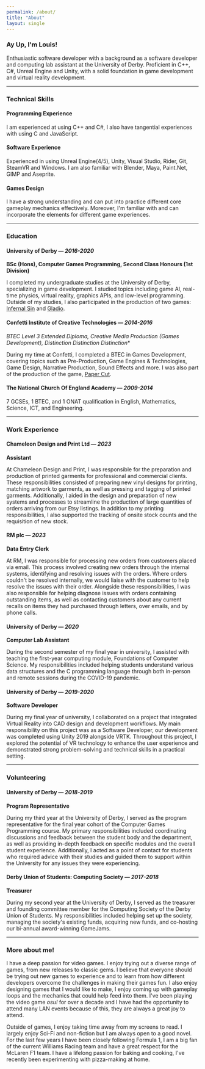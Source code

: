 ```yaml
---
permalink: /about/
title: "About"
layout: single
---
```


### Ay Up, I'm Louis!

Enthusiastic software developer with a background as a software developer and computing lab assistant at the University of Derby. Proficient in  C++, C#, Unreal Engine and Unity, with a solid foundation in game development and virtual reality development.

---

### Technical Skills

#### Programming Experience

I am experienced at using C++ and C#, I also have tangential experiences with using C and JavaScript.

#### Software Experience

Experienced in using Unreal Engine(4/5), Unity, Visual Studio, Rider, Git, SteamVR and Windows. I am also familiar with Blender, Maya, Paint.Net, GIMP and Aseprite.

#### Games Design

I have a strong understanding and can put into practice different core gameplay mechanics effectively. Moreover, I'm familiar with and can incorporate the elements for different game experiences.

---

### Education

#### University of Derby — *2016-2020* 

**BSc (Hons), Computer Games Programming, Second Class Honours (1st Division)**

I completed my undergraduate studies at the University of Derby, specializing in game development. I studied topics including game AI, real-time physics, virtual reality, graphics APIs, and low-level programming. Outside of my studies, I also participated in the production of two games: [Infernal Sin](/infernal-sin/) and [Gladio](/gladio/). 

#### Confetti Institute of Creative Technologies — *2014-2016* 

**BTEC Level 3 Extended Diploma, Creative Media Production (Games Development), Distinction* Distinction Distinction**

During my time at Confetti, I completed a BTEC in Games Development, covering topics such as Pre-Production, Game Engines & Technologies, Game Design, Narrative Production, Sound Effects and more. I was also part of the production of the game, [Paper Cut](/paper-cut/).

#### The National Church Of England Academy — *2009-2014* 

7 GCSEs, 1 BTEC, and 1 ONAT qualification in English, Mathematics, Science, ICT, and Engineering.

---

### Work Experience

#### Chameleon Design and Print Ltd — *2023*

**Assistant**

At Chameleon Design and Print, I was responsible for the preparation and production of printed garments for professional and commercial clients. These responsibilities consisted of preparing new vinyl designs for printing, matching artwork to garments, as well as pressing and tagging of printed garments. Additionally, I aided in the design and preparation of new systems and processes to streamline the production of large quantities of orders arriving from our Etsy listings. In addition to my printing responsibilities, I also supported the tracking of onsite stock counts and the requisition of new stock.


#### RM plc — *2023*

**Data Entry Clerk**

At RM, I was responsible for processing new orders from customers placed via email. This process involved creating new orders through the internal systems, identifying and resolving issues with the orders. Where orders couldn't be resolved internally, we would liaise with the customer to help resolve the issues with their order. Alongside these responsibilities, I was also responsible for helping diagnose issues with orders containing outstanding items, as well as contacting customers about any current recalls on items they had purchased through letters, over emails, and by phone calls.

#### University of Derby — *2020*

**Computer Lab Assistant**

During the second semester of my final year in university, I assisted with teaching the first-year computing module, Foundations of Computer Science. My responsibilities included helping students understand various data structures and the C programming language through both in-person and remote sessions during the COVID-19 pandemic.

#### University of Derby  — *2019-2020*

**Software Developer**

During my final year of university, I collaborated on a project that integrated Virtual Reality into CAD design and development workflows. My main responsibility on this project was as a Software Developer, our development was completed using Unity 2019 alongside VRTK. Throughout this project, I explored the potential of VR technology to enhance the user experience and demonstrated strong problem-solving and technical skills in a practical setting.

--- 

### Volunteering

#### University of Derby  — *2018-2019*

**Program Representative**

During my third year at the University of Derby, I served as the program representative for the final year cohort of the Computer Games Programming course. My primary responsibilities included coordinating discussions and feedback between the student body and the department, as well as providing in-depth feedback on specific modules and the overall student experience. Additionally, I acted as a point of contact for students who required advice with their studies and guided them to support within the University for any issues they were experiencing.

#### Derby Union of Students: Computing Society — *2017-2018* 

**Treasurer**

During my second year at the University of Derby, I served as the treasurer and founding committee member for the Computing Society of the Derby Union of Students. My responsibilities included helping set up the society, managing the society's existing funds, acquiring new funds, and co-hosting our bi-annual award-winning GameJams.

---

### More about me!

I have a deep passion for video games. I enjoy trying out a diverse range of games, from new releases to classic gems. I believe that everyone should be trying out new games to experience and to learn from how different developers overcome the challenges in making their games fun. I also enjoy designing games that I would like to make, I enjoy coming up with gameplay loops and the mechanics that could help feed into them. I've been playing the video game *osu!* for over a decade and I have had the opportunity to attend many LAN events because of this, they are always a great joy to attend. 

Outside of games, I enjoy taking time away from my screens to read. I largely enjoy Sci-Fi and non-fiction but I am always open to a good novel. For the last few years I have been closely following Formula 1, I am a big fan of the current Williams Racing team and have a great respect for the McLaren F1 team. I have a lifelong passion for baking and cooking, I've recently been experimenting with pizza-making at home.

